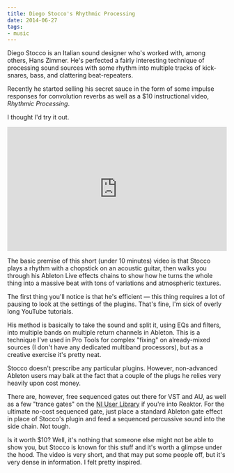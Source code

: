 ```yaml
---
title: Diego Stocco's Rhythmic Processing
date: 2014-06-27
tags:
- music
---
```




Diego Stocco is an Italian sound designer who's worked with, among others, Hans Zimmer. He's perfected a fairly interesting technique of processing sound sources with some rhythm into multiple tracks of kick-snares, bass, and clattering beat-repeaters.

Recently he started selling his secret sauce in the form of some impulse responses for convolution reverbs as well as a $10 instructional video, *Rhythmic Processing*.

I thought I'd try it out.

<style>.embed-container { position: relative; padding-bottom: 56.25%; height: 0; overflow: hidden; max-width: 100%; height: auto; } .embed-container iframe, .embed-container object, .embed-container embed { position: absolute; top: 0; left: 0; width: 100%; height: 100%; }</style><div class='embed-container'><iframe src='http://www.youtube.com/embed/siAfTrUsCJ4' frameborder='0' allowfullscreen></iframe></div>

The basic premise of this short (under 10 minutes) video is that Stocco plays a rhythm with a chopstick on an acoustic guitar, then walks you through his Ableton Live effects chains to show how he turns the whole thing into a massive beat with tons of variations and atmospheric textures.

The first thing you'll notice is that he's efficient — this thing requires a lot of pausing to look at the settings of the plugins. That's fine, I'm sick of overly long YouTube tutorials.

His method is basically to take the sound and split it, using EQs and filters, into multiple bands on multiple return channels in Ableton. This is a technique I've used in Pro Tools for complex "fixing" on already-mixed sources (I don't have any dedicated multiband processors), but as a creative exercise it's pretty neat.

Stocco doesn't prescribe any particular plugins. However, non-advanced Ableton users may balk at the fact that a couple of the plugs he relies very heavily upon cost money.

There are, however, free sequenced gates out there for VST and AU, as well as a few "trance gates" on the [NI User Library](http://www.native-instruments.com/en/community/reaktor-user-library/) if you're into Reaktor. For the ultimate no-cost sequenced gate, just place a standard Ableton gate effect in place of Stocco's plugin and feed a sequenced percussive sound into the side chain. Not tough.

Is it worth $10? Well, it's nothing that someone else might not be able to show you, but Stocco is known for this stuff and it's worth a glimpse under the hood. The video is very short, and that may put some people off, but it's very dense in information. I felt pretty inspired.
